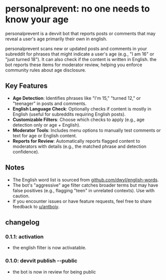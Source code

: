# personalprevent: no one needs to know your age

personalprevent is a devvit bot that reports posts or comments that may reveal a user's age primarily their own in english.

personalprevent scans new or updated posts and comments in your subreddit for phrases that might indicate a user's age (e.g., "I am 16" or "just turned 18").
It can also check if the content is written in English. the bot reports these items for moderator review, helping you enforce community rules about age disclosure.

## Key Features

- **Age Detection**: Identifies phrases like "I'm 15," "turned 12," or "teenager" in posts and comments.
- **English Language Check**: Optionally checks if content is mostly in English (useful for subreddits requiring English posts).
- **Customizable Filters**: Choose which checks to apply (e.g., age detection only or age + English).
- **Moderator Tools**: Includes menu options to manually test comments or text for age or English content.
- **Reports for Review**: Automatically reports flagged content to moderators with details (e.g., the matched phrase and detection confidence).

## Notes

- The English word list is sourced from [github.com/dwyl/english-words](https://github.com/dwyl/english-words).
- The bot's "aggressive" age filter catches broader terms but may have false positives (e.g., flagging "teen" in unrelated contexts). Use with caution.
- If you encounter issues or have feature requests, feel free to share feedback to [u/antboiy](https://www.reddit.com/message/compose/?to=antboiy&subject=personalprevent).

## changelog

### 0.1.1: activation

- the english filter is now activatable.

### 0.1.0: devvit publish --public

- the bot is now in review for being public

